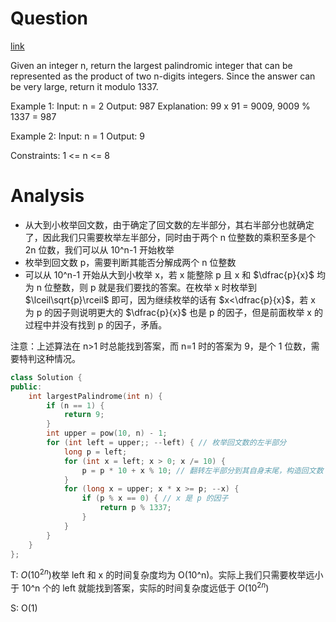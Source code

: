 # Question
[link](https://leetcode-cn.com/problems/largest-palindrome-product/)

Given an integer n, return the largest palindromic integer that can be represented as the product of two n-digits integers. Since the answer can be very large, return it modulo 1337.

Example 1:
Input: n = 2
Output: 987
Explanation: 99 x 91 = 9009, 9009 % 1337 = 987

Example 2:
Input: n = 1
Output: 9
 

Constraints:
1 <= n <= 8

# Analysis
- 从大到小枚举回文数，由于确定了回文数的左半部分，其右半部分也就确定了，因此我们只需要枚举左半部分，同时由于两个 n 位整数的乘积至多是个 2n 位数，我们可以从 10^n-1 开始枚举
 - 枚举到回文数 p，需要判断其能否分解成两个 n 位整数
 - 可以从 10^n-1 开始从大到小枚举 x，若 x 能整除 p 且 x 和 $\dfrac{p}{x}$
均为 n 位整数，则 p 就是我们要找的答案。在枚举 x 时枚举到 $\lceil\sqrt{p}\rceil$ 即可，因为继续枚举的话有 $x<\dfrac{p}{x}$，若 x 为 p 的因子则说明更大的 $\dfrac{p}{x}$ 也是 p 的因子，但是前面枚举 x 的过程中并没有找到 p 的因子，矛盾。

注意：上述算法在 n>1 时总能找到答案，而 n=1 时的答案为 9，是个 1 位数，需要特判这种情况。


```cpp
class Solution {
public:
    int largestPalindrome(int n) {
        if (n == 1) {
            return 9;
        }
        int upper = pow(10, n) - 1;
        for (int left = upper;; --left) { // 枚举回文数的左半部分
            long p = left;
            for (int x = left; x > 0; x /= 10) {
                p = p * 10 + x % 10; // 翻转左半部分到其自身末尾，构造回文数 p
            }
            for (long x = upper; x * x >= p; --x) {
                if (p % x == 0) { // x 是 p 的因子
                    return p % 1337;
                }
            }
        }
    }
};
```
T: $O(10^{2n})$枚举 left 和 x 的时间复杂度均为 O(10^n)。实际上我们只需要枚举远小于 10^n 个的 left 就能找到答案，实际的时间复杂度远低于 $O(10^{2n})$

S: O(1)